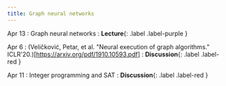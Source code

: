 ```yaml
---
title: Graph neural networks
---
```


Apr 13
: Graph neural networks
  : **Lecture**{: .label .label-purple }

Apr 6
: (Veličković, Petar, et al. "Neural execution of graph algorithms." ICLR'20.)[https://arxiv.org/pdf/1910.10593.pdf]
  : **Discussion**{: .label .label-red }

Apr 11
: Integer programming and SAT
  : **Discussion**{: .label .label-red }
